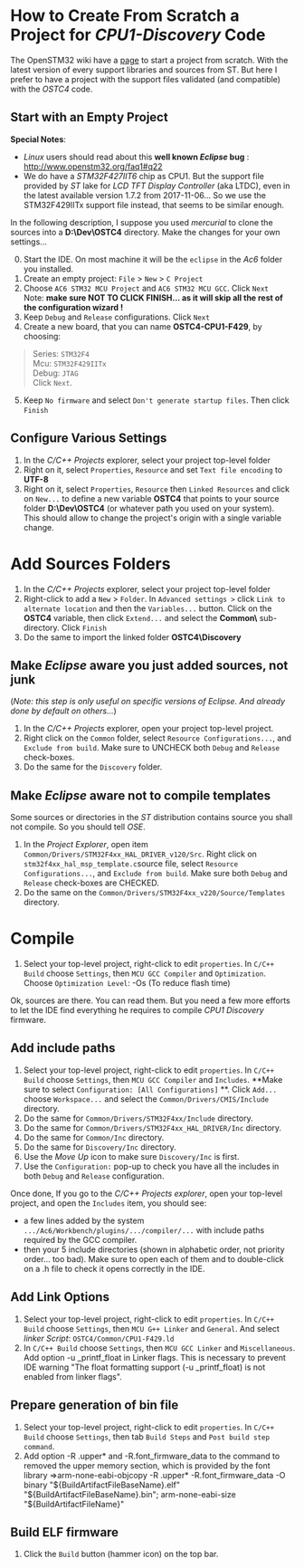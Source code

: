 # How to Create From Scratch a Project for _CPU1-Discovery_ Code #

The OpenSTM32 wiki have a [page](http://www.openstm32.org/Getting%2Bstarted%2Bwith%2BSystem%2BWorkbench%2Bfor%2BSTM32) to start a project from scratch. With the latest version of every support libraries and sources from ST. But here I prefer to have a project with the support files validated (and compatible) with the _OSTC4_ code.

## Start with an Empty Project ##

**Special Notes**:

- _Linux_ users should read about this **well known _Eclipse_ bug** : http://www.openstm32.org/faq1#q22
- We do have a _STM32F427IIT6_ chip as CPU1. But the support file provided by _ST_ lake for _LCD TFT Display Controller_ (aka LTDC), even in the latest available version 1.7.2 from 2017-11-06... So we use the STM32F429IITx support file instead, that seems to be similar enough. 

In the following description, I suppose you used _mercurial_ to clone the sources into a **D:\Dev\OSTC4** directory. Make the changes for your own settings...

0. Start the IDE. On most machine it will be the `eclipse` in the _Ac6_ folder you installed.
1. Create an empty project: `File` > `New` > `C Project`
2. Choose `AC6 STM32 MCU Project` and `AC6 STM32 MCU GCC`. Click `Next`  
Note: **make sure NOT TO CLICK FINISH... as it will skip all the rest of the configuration wizard !**  
3. Keep `Debug` and `Release` configurations. Click `Next`
4. Create a new board, that you can name **OSTC4-CPU1-F429**, by choosing:  
>   Series: `STM32F4`  
>   Mcu: `STM32F429IITx`   
>   Debug: `JTAG`    
Click `Next`.    
5. Keep `No firmware` and select `Don't generate startup files`. Then click `Finish`

## Configure Various Settings ##

1. In the _C/C++ Projects_ explorer, select your project top-level folder
2. Right on it, select `Properties`, `Resource` and set `Text file encoding` to **UTF-8**
3. Right on it, select `Properties`, `Resource` then `Linked Resources` and click on `New...` to define a new variable **OSTC4** that points to your source folder **D:\Dev\OSTC4** (or whatever path you used on your system).    
This should allow to change the project's origin with a single variable change.

# Add Sources Folders #

1. In the _C/C++ Projects_ explorer, select your project top-level folder
2. Right-click to add a `New` > `Folder`. In `Advanced settings >` click `Link to alternate location` and then the `Variables...` button. Click on the **OSTC4** variable, then click `Extend...` and select the **Common\\** sub-directory. Click `Finish`
3. Do the same to import the linked folder  **OSTC4\Discovery**

## Make _Eclipse_ aware you just added sources, not junk ##

(_Note: this step is only useful on specific versions of Eclipse. And already done by default on others..._)

1. In the _C/C++ Projects_ explorer, open your project top-level project.
2. Right click on the `Common` folder, select `Resource Configurations...`, and `Exclude from build`. Make sure to UNCHECK both `Debug` and `Release` check-boxes.
3. Do the same for the `Discovery` folder.

## Make _Eclipse_ aware not to compile templates ##

Some sources or directories in the _ST_ distribution contains source you shall not compile. So you should tell _OSE_.

1. In the _Project Explorer_, open item `Common/Drivers/STM32F4xx_HAL_DRIVER_v120/Src`. Right click on `stm32f4xx_hal_msp_template.c`source file, select `Resource Configurations...`, and `Exclude from build`. Make sure both `Debug` and `Release` check-boxes are CHECKED.
2. Do the same on the `Common/Drivers/STM32F4xx_v220/Source/Templates` directory.

# Compile #

1. Select your top-level project, right-click to edit `properties`. In `C/C++ Build` choose `Settings`, then `MCU GCC Compiler` and `Optimization`. Choose `Optimization Level`: -Os (To reduce flash time)

Ok, sources are there. You can read them. But you need a few more efforts to let the IDE find everything he requires to compile _CPU1 Discovery_ firmware.

## Add include paths ##

1. Select your top-level project, right-click to edit `properties`. In `C/C++ Build` choose `Settings`, then `MCU GCC Compiler` and `Includes`. **Make sure to select `Configuration: [All Configurations]` **. Click `Add...` choose `Workspace...` and select the `Common/Drivers/CMIS/Include` directory.
2. Do the same for `Common/Drivers/STM32F4xx/Include` directory.
3. Do the same for `Common/Drivers/STM32F4xx_HAL_DRIVER/Inc` directory.
4. Do the same for `Common/Inc` directory.
5. Do the same for `Discovery/Inc` directory.
6. Use the _Move Up_ icon to make sure `Discovery/Inc` is first.
7. Use the `Configuration:` pop-up to check you have all the includes in both `Debug` and `Release` configuration.

Once done, If you go to the _C/C++ Projects explorer_, open your top-level project, and open the `Includes` item, you should see:

- a few lines added by the system `.../Ac6/Workbench/plugins/.../compiler/...` with include paths required by the GCC compiler.
- then your 5 include directories (shown in alphabetic order, not priority order... too bad). Make sure to open each of them and to double-click on a .h file to check it opens correctly in the IDE.

## Add Link Options ##

1. Select your top-level project, right-click to edit `properties`. In `C/C++ Build` choose `Settings`, then `MCU G++ Linker` and `General`.
And select _linker Script_: `OSTC4/Common/CPU1-F429.ld`
2. In `C/C++ Build` choose `Settings`, then `MCU GCC Linker` and `Miscellaneous`. Add option -u _printf_float in Linker flags. This is necessary to prevent IDE warning "The float formatting support (-u _printf_float) is not enabled from linker flags".

## Prepare generation of bin file ##
1. Select your top-level project, right-click to edit `properties`. In `C/C++ Build` choose `Settings`, then tab `Build Steps` and `Post build step command`.
2. Add option -R .upper\* and -R.font_firmware_data to the command to removed the upper memory section, which is provided by the font library =>arm-none-eabi-objcopy -R .upper\* -R.font_firmware_data -O binary "${BuildArtifactFileBaseName}.elf" "${BuildArtifactFileBaseName}.bin"; arm-none-eabi-size "${BuildArtifactFileName}"

## Build ELF firmware ##

1. Click the `Build` button (hammer icon) on the top bar.
